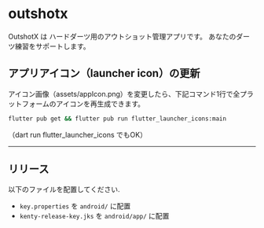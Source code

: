 # outshotx

OutshotX は ハードダーツ用のアウトショット管理アプリです。
あなたのダーツ練習をサポートします。

## アプリアイコン（launcher icon）の更新

アイコン画像（assets/appIcon.png）を変更したら、下記コマンド1行で全プラットフォームのアイコンを再生成できます。

```sh
flutter pub get && flutter pub run flutter_launcher_icons:main
```

（dart run flutter_launcher_icons でもOK）

---

## リリース

以下のファイルを配置してください.

- `key.properties` を `android/` に配置
- `kenty-release-key.jks` を `android/app/` に配置
